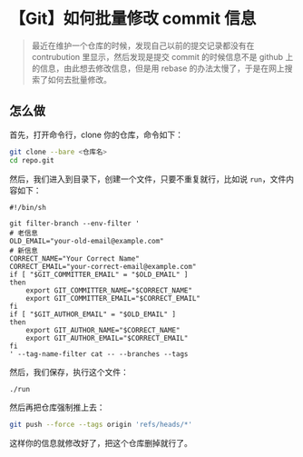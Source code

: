 # 【Git】如何批量修改 commit 信息

> 最近在维护一个仓库的时候，发现自己以前的提交记录都没有在 contrubution 里显示，然后发现是提交 commit 的时候信息不是 github 上的信息，由此想去修改信息，但是用 rebase 的办法太慢了，于是在网上搜索了如何去批量修改。

## 怎么做

首先，打开命令行，clone 你的仓库，命令如下：

```bash
git clone --bare <仓库名>
cd repo.git
```

然后，我们进入到目录下，创建一个文件，只要不重复就行，比如说 `run`，文件内容如下：

```shell
#!/bin/sh

git filter-branch --env-filter '
# 老信息
OLD_EMAIL="your-old-email@example.com"
# 新信息
CORRECT_NAME="Your Correct Name"
CORRECT_EMAIL="your-correct-email@example.com"
if [ "$GIT_COMMITTER_EMAIL" = "$OLD_EMAIL" ]
then
    export GIT_COMMITTER_NAME="$CORRECT_NAME"
    export GIT_COMMITTER_EMAIL="$CORRECT_EMAIL"
fi
if [ "$GIT_AUTHOR_EMAIL" = "$OLD_EMAIL" ]
then
    export GIT_AUTHOR_NAME="$CORRECT_NAME"
    export GIT_AUTHOR_EMAIL="$CORRECT_EMAIL"
fi
' --tag-name-filter cat -- --branches --tags
```

然后，我们保存，执行这个文件：

```bash
./run
```

然后再把仓库强制推上去：

```bash
git push --force --tags origin 'refs/heads/*'
```

这样你的信息就修改好了，把这个仓库删掉就行了。

